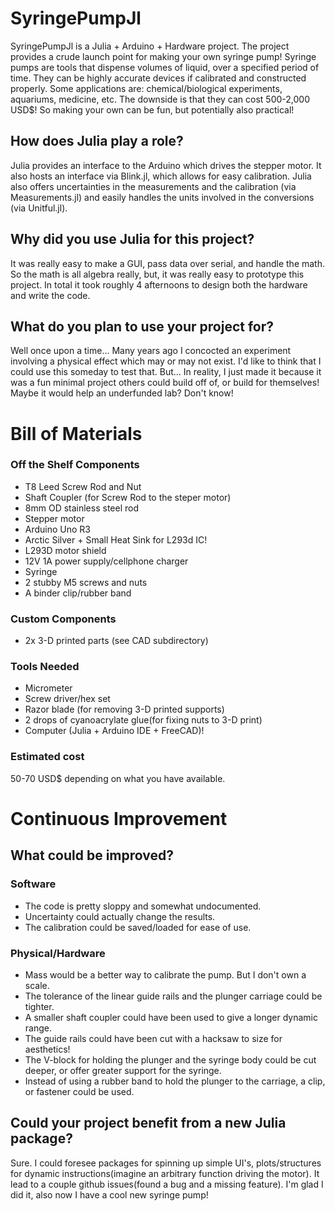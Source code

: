 # SyringePumpJl
SyringePumpJl is a Julia + Arduino + Hardware project. The project provides a crude launch point for making your own syringe pump! Syringe pumps are tools that dispense volumes of liquid, over a specified period of time. They can be highly accurate devices if calibrated and constructed properly. Some applications are: chemical/biological experiments, aquariums, medicine, etc. The downside is that they can cost 500-2,000 USD$! So making your own can be fun, but potentially also practical!

## How does Julia play a role?
Julia provides an interface to the Arduino which drives the stepper motor. It also hosts an interface via Blink.jl, which allows for easy calibration. Julia also offers uncertainties in the measurements and the calibration (via Measurements.jl) and easily handles the units involved in the conversions (via Unitful.jl).

## Why did you use Julia for this project?
It was really easy to make a GUI, pass data over serial, and handle the math. So the math is all algebra really, but, it was really easy to prototype this project. In total it took roughly 4 afternoons to design both the hardware and write the code.

## What do you plan to use your project for?
Well once upon a time... Many years ago I concocted an experiment involving a physical effect which may or may not exist. I'd like to think that I could use this someday to test that. But... In reality, I just made it because it was a fun minimal project others could build off of, or build for themselves! Maybe it would help an underfunded lab? Don't know!

# Bill of Materials

### Off the Shelf Components
 - T8 Leed Screw Rod and Nut
 - Shaft Coupler (for Screw Rod to the steper motor)
 - 8mm OD stainless steel rod
 - Stepper motor
 - Arduino Uno R3
 - Arctic Silver + Small Heat Sink for L293d IC!
 - L293D motor shield
 - 12V 1A power supply/cellphone charger
 - Syringe
 - 2 stubby M5 screws and nuts
 - A binder clip/rubber band

### Custom Components
 - 2x 3-D printed parts (see CAD subdirectory)

### Tools Needed
 - Micrometer
 - Screw driver/hex set
 - Razor blade (for removing 3-D printed supports)
 - 2 drops of cyanoacrylate glue(for fixing nuts to 3-D print)
 - Computer (Julia + Arduino IDE + FreeCAD)!

### Estimated cost
50-70 USD$ depending on what you have available.

# Continuous Improvement

## What could be improved?
### Software
 - The code is pretty sloppy and somewhat undocumented.
 - Uncertainty could actually change the results.
 - The calibration could be saved/loaded for ease of use.

### Physical/Hardware
 - Mass would be a better way to calibrate the pump. But I don't own a scale.
 - The tolerance of the linear guide rails and the plunger carriage could be tighter.
 - A smaller shaft coupler could have been used to give a longer dynamic range.
 - The guide rails could have been cut with a hacksaw to size for aesthetics!
 - The V-block for holding the plunger and the syringe body could be cut deeper, or offer greater support for the syringe.
 - Instead of using a rubber band to hold the plunger to the carriage, a clip, or fastener could be used.

## Could your project benefit from a new Julia package?
Sure. I could foresee packages for spinning up simple UI's, plots/structures for dynamic instructions(imagine an arbitrary function driving the motor). It lead to a couple github issues(found a bug and a missing feature). I'm glad I did it, also now I have a cool new syringe pump!
